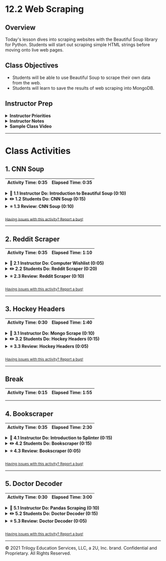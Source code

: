 # 12.2 Web Scraping

## Overview

Today's lesson dives into scraping websites with the Beautiful Soup library for Python. Students will start out scraping simple HTML strings before moving onto live web pages.

## Class Objectives

* Students will be able to use Beautiful Soup to scrape their own data from the web.
* Students will learn to save the results of web scraping into MongoDB.

## Instructor Prep

<details>
  <summary><strong>Instructor Priorities</strong></summary>

* Today's lesson relies upon scraping websites and, as such, students may find themselves blocked if a large portion of them choose to scrape the same website. If this happens, turn it into a learning opportunity and discuss how some sites keep track of requests to their sites and block IP addresses if hit too many times.

</details>

<details>
  <summary><strong>Instructor Notes</strong></summary>

* Please reference our [Student FAQ](../../../05-Instructor-Resources/README.md#Unit-12-web-scraping-and-document-databases) for answers to questions frequently asked by students of this program. If you have any recommendations for additional questions, feel free to log an issue or a pull request with your desired additions.

</details>

<details>
  <summary><strong>Sample Class Video</strong></summary>

* To view an example class lecture visit (Note video may not reflect latest lesson plan): [Class Video](https://codingbootcamp.hosted.panopto.com/Panopto/Pages/Viewer.aspx?id=8f7299f4-741e-4228-9277-fec6c693775e)

</details>

- - -

# Class Activities

## 1. CNN Soup

| Activity Time:       0:35 |  Elapsed Time:      0:35  |
|---------------------------|---------------------------|

<details>
  <summary><strong>📣 1.1 Instructor Do: Introduction to Beautiful Soup (0:10)</strong></summary>

* Let the class know that today will serve as a brief introduction to Python's Beautiful Soup library, an extremely powerful - albeit strangely named - tool for web scraping.

* Open the [slideshow](https://docs.google.com/presentation/d/13y-zxFjmDdW8J0FWDn8cbc1AOOS78B-renQpaY58zUg/edit?usp=sharing) and use slides 1 - 9 to assist you to introduce Beautiful Soup to the class.

  * Up to this point, the class has been force to rely upon analyzing web APIs and pre-existing data sets. From this day forth, however, students will know how to collect data from web resources that do not offer a full and convenient way to access to their data.

* Beautiful Soup has to be installed before Python can use it. To do this simply run `pip install bs4` within the terminal.

* Open up [01-Ins_SoupIntro](Activities/01-Ins_SoupIntro/Unsolved/IntroToSoup.ipynb) within Jupyter Notebook, going through the code within line-by-line with the class and answering whatever questions students may have.

  * The line `from bs4 import BeautifulSoup as bs` is used to import the Beautiful Soup library into the application.

  * In this example, Beautiful Soup will be working with some basic HTML that is stored as a string. Let the class know that this is being used instead of an external HTML file at the moment.

  * A Beautiful Soup object is parsed/created using `bs(html_string, 'html.parser')` and the object returned is assigned to the `soup` variable.

  * Remind students that the DOM is a tree whose structure is defined by the nesting of tags. Beautiful Soup looks through this tree and then converts it into a specialized object equipped with powerful methods for traversing and searching the HTML for attributes, text, etc.

  * The `type(soup)` method being used confirms that the `soup` object created is indeed a BeautifulSoup object.

  * The `prettify()` method of the Beautiful Soup library is then used to return a formatted version of the object that is easier to read.

    ![HTML String and Parsing](Images/01-IntroSoup_HTMLString.png)

* Now demonstrate how different parts of the HTML can be extracted using dot notation.

  * Begin by extracting the title element of the HTML document using `soup.title`. This returns the entire HTML element, including the tags themselves.

  * If the developer only desires to collect the text contained within the title element and nothing else, they can simply add `.text` to the end of their call. This will return the string surrounded by whitespace.

  * The text can be further cleaned by adding `.strip()` onto the end of the chain. Now the text value will be on its own.

    ![Title Element](Images/01-IntroSoup_TitleElement.png)

* Demonstrate to the class how the HTML's body can be collected, referenced, and printed to the screen.

  * Using `soup.body`, Python developers can print out the entire body of an HTML file with each element's tags included. Adding `.text` and `.strip()` to the end of the chain will further parse down the values returned.

  * Using the line `soup.body.p.text`, the text for only the first paragraph will be collected. Adding `.strip()` to the end of this chain will remove the whitespace as well.

    ![Collect Paragraph Text](Images/01-IntroSoup_AllParagraphs.png)

  * The `find_all(<ELEMENT>)` method returns a list containing all of the HTML elements of a specific type. As such, every paragraph (`<p>`) element on a page can be collected using `soup.body.find_all('p')`.

  * Index numbers can then be used to access the paragraph elements in a targeted fashion. Thus allowing developers to target more than the first instance of an element.

    ![Target Paragraph](Images/01-IntroSoup_TargetParagraph.png)

* Answer whatever questions students may have before moving onto the next activity.

</details>

<details>
  <summary><strong>✏️ 1.2 Students Do: CNN Soup (0:15)</strong></summary>

* In this activity, students will take their first steps in web scraping by taking an external HTML file, parsing it, and then printing out specific elements to the console.

* Open the [slideshow](https://docs.google.com/presentation/d/13y-zxFjmDdW8J0FWDn8cbc1AOOS78B-renQpaY58zUg/edit?usp=sharing) and use slides 10 and 11 to introduce this activity to the class.

  ![CNN Soup - Output](Images/02-CNNSoup_Output.png)

* **Files**:

  * [Stu_CNN-Unsolved.ipynb](Activities/02-Stu_CNNSoup/Unsolved/Stu_CNN-Unsolved.ipynb)

* **Instructions**:

  * Believe it or not, CNN's website for [1996: Year in Review](http://edition.cnn.com/EVENTS/1996/year.in.review/) is still alive on the web! We have, however, stored the HTML document as a string in your starter file.

  * Your task, should you accept it (and you should), is to use Beautiful Soup to scrape and print the following pieces of information:

  1. The title of the webpage

  2. All paragraph texts on the page

  3. The top 10 headlines for the year. This last one is a bit tricky and may not come out perfectly!

* **Hint**:

  * For the third task in this activity you will need a means of filtering the data... Perhaps over multiple iterations... With a loop... HINT HINT!

* **Bonus**:

  * If you finish early, head over to the [Beautful Soup documentation](https://www.crummy.com/software/BeautifulSoup/bs4/doc/) to read up on accessing attributes and navigating the DOM.

</details>

<details>
  <summary><strong>⭐ 1.3 Review: CNN Soup (0:10)</strong></summary>

* Open up [Stu_CNN.ipynb](Activities/02-Stu_CNNSoup/Solved/Stu_CNN.ipynb) within Jupyter Notebook and go through the code line-by-line with the class, answering whatever questions students may have and hitting upon the following points.

* Open the [slideshow](https://docs.google.com/presentation/d/13y-zxFjmDdW8J0FWDn8cbc1AOOS78B-renQpaY58zUg/edit?usp=sharing) and leave slide 12 open while you review this activity.

  * Finding the `title` of the document is very easy. Simply use `soup.title.text` and the HTML file's title element will have been collected.

  * To print all the paragraphs, `soup.find_all('p')` can be used and before looping over the results to print their text to the console.

    ![Title and Paragraphs](Images/02-CNNSoup_TitleAndPara.png)

  * The final part is a bit trickier. Users should initially find all `td` elements in the HTML document and then, as they loop over them, select only cells that contain a child `anchor` element.

  * Note the use of short-circut logic to check if `td.a` and `td.a.text` exist. Only if the element passes these two tests will its contents be added into the headlines list.

  * Finally, only the first 10 items within the headlines list are printed since other headlines on the page made it through the last step as well.

    ![Top Ten Headlines](Images/02-CNNSoup_Headlines.png)

</details>

<sub>[Having issues with this activity? Report a bug!](https://bit.ly/2yFruWL)</sub>

- - -

## 2. Reddit Scraper

| Activity Time:       0:35 |  Elapsed Time:      1:10  |
|---------------------------|---------------------------|

<details>
  <summary><strong>📣 2.1 Instructor Do: Computer Wishlist (0:05)</strong></summary>

* Open the [slideshow](https://docs.google.com/presentation/d/13y-zxFjmDdW8J0FWDn8cbc1AOOS78B-renQpaY58zUg/edit?usp=sharing) and use slides 13 - 17 to present this unit to the class.

* So far the class has only parsed HTML strings with Beautiful Soup. Now it is time to scrape a live website!

* Explain that the first site to scrape will be a test site where we will simulate shopping for a computer (`https://webscraper.io/test-sites/e-commerce/allinone/computers/laptops`).

  * The goal will be to scrape the results for an item - such as a computer - on the test site and return each relevant listing's title, price, and link.

* Now open up [Ins_Commerce.ipynb](Activities/03-Ins_Commerce/Solved/Ins_Commerce.ipynb) go through the code with the class, answering whatever questions students may have.

  * Explain how the `requests` module is used to obtain the HTML object. Beautiful Soup then parses the returned object and converts it for further use.

  ```python
  # Dependencies
  from bs4 import BeautifulSoup
  import requests

  # URL of page to be scraped
  url = 'https://webscraper.io/test-sites/e-commerce/allinone/computers/laptops'

  # Retrieve page with the requests module
  response = requests.get(url)

  # Create BeautifulSoup object; parse with 'html.parser'
  soup = BeautifulSoup(response.text, 'html.parser')
  ```

  * The Beautiful Soup object is then pretty-printed to the console for analysis. This allows the developer to search through the source code and find what elements they wish to grab.

  * Another method of examining the HTML is to navigate to the webpage itself and open up the page's source within the inspector.

  * Through analysis of the HTML code, one finds that data desired is being stored within the HTML in a `div` element with a class of "caption." The title of the item is within an anchor element whose class is "title."

    ![Source HTML](Images/03-Commerce_Source.png)

  * The listing price can also be found to exist within an `h4` element whose class is `price`.

  * To actually retrieve the contents of these elements, a `find_all('div', class_='caption')` method can be called on the `soup` object.

  * Print out all of the `results` and a Python list of all the computer listings from the query will be printed to the console.

    ![Commerce Results](Images/03-Commerce_Results.png)

  * By iterating through the listings, specific information can then be pulled from the Beautiful Soup object.

  * Each listing's title can therefore be gathered using `result.find('a', class_='title').text`, their prices collected with `result.find('h4', class_='price').text`, and their links retrieved by accessing the "href" attribute of each listing using `result.a['href']`.

  * Point out that an element's attributes are accessed using the square bracket notation.

  ```python
  # Loop through returned results
  for result in results:
      # Error handling
      try:
          # Identify and return title of listing
          title = result.find('a', class_='title').text
          # Identify and return price of listing
          price = result.find('h4', class_='price').text
          # Identify and return link to listing
          link = result.a['href']
  ```

* Displaying the results collected is as simple as printing the data to console as they are collected.

```python
# Print results only if title, price, and link are available
        if (title and price and link):
            print('-------------')
            print(title)
            print(price)
            print(link)
    except AttributeError as e:
        print(e)
```

* Answer whatever questions the class may have before moving onto the next activity.

</details>

<details>
  <summary><strong>✏️ 2.2 Students Do: Reddit Scraper (0:20)</strong></summary>

* In this activity, students will scrape the Python Reddit for potentially interesting content. They will also have to filter for threads with twenty or more comments in them.

* Open the [slideshow](https://docs.google.com/presentation/d/13y-zxFjmDdW8J0FWDn8cbc1AOOS78B-renQpaY58zUg/edit?usp=sharing) and use slides 18 and 19 to present this activity to the class.

  ![Reddit Scrape - Output](Images/04-RedditScrape_Output.png)

* **Instructions**:

* In this activity, you will scrape the Programmer-Humor.html file provided

* Use Beautiful Soup to scrape only threads that have twenty or more comments, then print the thread's title, number of comments, and the URL to the thread.

* **Bonus**

* If you finish early, try to display each thread's top comment in your output!

* As an added bonus try re-scraping using the URL instead. What happens when you try to do this? Why might this be happening?

</details>

<details>
  <summary><strong>⭐ 2.3 Review: Reddit Scraper (0:10)</strong></summary>

* Open the [slideshow](https://docs.google.com/presentation/d/13y-zxFjmDdW8J0FWDn8cbc1AOOS78B-renQpaY58zUg/edit?usp=sharing) and leave slide 20 open while you review this activity.

* There are many possible solutions to the activity. Explain that this is only one of them!

* Open up the [Programmer-Humor.html](Activities/04-Stu_RedditScrape/Solved/Programmer-Humor.html) in Chrome inspector and spend a minute or two parsing the information needed for this scraping activity. Explain:

  * Even though there is no CSS file attached to create the layout the class names still included in the HTML.

  * We can still search for a class tags in the HTML file.

* Explain that with Beautiful Soup's `find_all()` method, we retrieve all the entries on the page whose class is `top-matter`:

  ```python
  results = soup.find_all('div', class_='top-matter')
  ```

* We're then able to loop through the `results` to find each thread's title, number of comments, and the URL:

  ```python
  title = result.find('p', class_='title')
  title_text = title.a.text

  thread = result.find('li', class_='first')
  comments = thread.text

  link = thread.a['href']
  ```

* Explain that we also may also, optionally, elect to sort the results by the number of comments in the future. Accordingly, we need to parse the string containing the number of comments, e.g. "45 comments":

  ```python
  comments_num = int(comments.split()[0])
  ```

* First we split the string, then transform the number string into an integer.

* For the bonus, explain that we would have had to perform a second request with each thread's URL, using `requests`, made a second Beautiful Soup object, and retrieved the first comment.

* Explain that scraping the given HTML file was with an older version of a reddit webpage that was easy to scrape. When using the URL to request the most recent version of the web page we see that the results are very different.

* This is because websites are constantly changing, and Reddit may be using non English-like class names in an attempt to make the webpage harder to scrape. Instances like this are one of the shortcomings of web scraping.

* Answer any questions before moving on.

</details>

<sub>[Having issues with this activity? Report a bug!](https://bit.ly/2UMw3af)</sub>

- - -

## 3. Hockey Headers

| Activity Time:       0:30 |  Elapsed Time:      1:40  |
|---------------------------|---------------------------|

<details>
  <summary><strong>📣 3.1 Instructor Do: Mongo Scrape (0:10)</strong></summary>

* Open up [Ins_MongoScraping.ipynb](Activities/05-Ins_MongoScraping/Solved/Ins_MongoScraping.ipynb) and explain to the class how they will now learn how to translate the results of a web scraper to a MongoDB database.

* To assist you presenting this unit to the class open the [slideshow](https://docs.google.com/presentation/d/13y-zxFjmDdW8J0FWDn8cbc1AOOS78B-renQpaY58zUg/edit?usp=sharing) and use slides 21 - 24.

  * The application starts out by importing the relevant dependencies, initializing Pymongo, and defining the MongoDB database and collection.

  * Explain that, instead of `html.parser`, the `lxml` parser is being used. Send out [this link](https://www.crummy.com/software/BeautifulSoup/bs4/doc/#installing-a-parser) to the class which provides an informative table on the various parsers available to Beautiful Soup and explain that some parsers are more flexible with parsing HTML than others.

  * Students may need to install the `lxml` module with `pip install lxml` from their console for this parser to function.

  ```python
  # Dependencies
  from bs4 import BeautifulSoup
  import requests
  import pymongo

  # Initialize PyMongo to work with MongoDBs
  conn = 'mongodb://localhost:27017'
  client = pymongo.MongoClient(conn)

  # Define database and collection
  db = client.commerce_db
  collection = db.items

  # URL of page to be scraped
  url = 'https://webscraper.io/test-sites/e-commerce/allinone/computers/laptops'

  # Retrieve page with the requests module
  response = requests.get(url)
  # Create BeautifulSoup object; parse with 'lxml'
  soup = BeautifulSoup(response.text, 'lxml')
  ```

  * Much of the code is familiar to the earlier example from the computer purchasing test site. Explain that as the application loops through the results of the `soup` object it is simply gathering the information into a dictionary and then posting it to the mongoDB database.

  ```python
  # Examine the results, then determine element that contains sought info
  # results are returned as an iterable list
  results = soup.find_all('div', class_='caption')

  # Loop through returned results
  for result in results:
      # Error handling
      try:
          # Identify and return title of listing
          title = result.find('a', class_='title').text
          # Identify and return price of listing
          price = result.find('h4', class_='price').text
          # Identify and return link to listing
          link = result.a['href']

          # Run only if title, price, and link are available
          if (title and price and link):
              # Print results
              print('-------------')
              print(title)
              print(price)
              print(link)

              # Dictionary to be inserted as a MongoDB document
              post = {
                  'title': title,
                  'price': price,
                  'url': link
              }

              collection.insert_one(post)

      except Exception as e:
          print(e)
  ```

  * After the application has pushed all of the scraped data into the Mongo database, this can be verified by querying the database one and printing out all of the results to the console.

  ```python
  # Display items in MongoDB collection
  listings = db.items.find()

  for listing in listings:
      print(listing)
  ```

  * Alternatively, the user could also query the database from the console... if they really wanted to.

    ![Query From Console](Images/05-MongoScraping_Console.png)

* Run through the code one more time with the class, having students explain the function of each code block to the best of their ability.

  * Answer whatever questions students may have before moving onto the next activity.

</details>

<details>
  <summary><strong>✏️ 3.2 Students Do: Hockey Headers (0:15)</strong></summary>

* In this activity, students will scrape the news page of the NHL website for articles and then post the title/header of each article to MongoDB.

* Open the [slideshow](https://docs.google.com/presentation/d/13y-zxFjmDdW8J0FWDn8cbc1AOOS78B-renQpaY58zUg/edit?usp=sharing) and use slides 25 and 26 to present this activity to the class.

  ![Hockey Headers](Images/06-HockeyHead_Output.png)

* **Instructions**:

  * Teamwork! Speed! Mental and physical toughness! Passion! Excitement! Unpredictable matchups down to the wire! What could be better? While these terms could easily be applied to a data science hackathon, we're talking about the magnificent sport of hockey.

  * Your assignment is to scrape the articles on the news page of the [NHL website](https://www.nhl.com/news) - which is frequently updated - and then post the results of your scraping to MongoDB.

  * Use Beautiful Soup and requests to scrape the header and subheader of each article on the front page.

  * Post the above information as a MongoDB document and then print all of the documents on the database to the console.

  * In addition to the above, post the date of the article publication as well.

</details>

<details>
  <summary><strong>⭐ 3.3 Review: Hockey Headers (0:05)</strong></summary>

* Open the [slideshow](https://docs.google.com/presentation/d/13y-zxFjmDdW8J0FWDn8cbc1AOOS78B-renQpaY58zUg/edit?usp=sharing) and leave slide 27 open while you review this activity.

* **Files:** [Stu_Hockey.ipynb](Activities/06-Stu_HockeyHeaders/Solved/Stu_Hockey.ipynb)

* The main focus of this activity was for students to post scraped data into MongoDB. Do not spend excessive time on the minute details of the activity.

* During review, emphasize the broad strokes of the steps we took. We examined the inspector for HTML elements to scrape, extracted their text, then posted them to MongoDB.

* For the timestamp, it should suffice to explain simply that we find the string element then slice parts of it to re-compose it to fit our needs.

</details>

<sub>[Having issues with this activity? Report a bug!](https://bit.ly/2yEYLBr)</sub>

- - -

## Break

| Activity Time:       0:15 |  Elapsed Time:      1:55  |
|---------------------------|---------------------------|

- - -

## 4. Bookscraper

| Activity Time:       0:35 |  Elapsed Time:      2:30  |
|---------------------------|---------------------------|

<details>
  <summary><strong>📣 4.1 Instructor Do: Introduction to Splinter (0:15)</strong></summary>

* Open the [slideshow](https://docs.google.com/presentation/d/13y-zxFjmDdW8J0FWDn8cbc1AOOS78B-renQpaY58zUg/edit?usp=sharing) and use slides 29 - 33 to assist you to present this unit to the class.

* **Important**: Have students install the web-driver manager into their virtual environments.

  ```bash
  pip install webdriver_manager
  ```

* Up to this point, students have used Beautiful Soup to scrape a single, static page at a time.

  * Point out that, often, developers can only access interesting parts of a website after engaging in some kind of interaction with it.

  * Point out that, typically, these interactions are pretty easy to automate: Logging in, filling out and submitting forms, etc.

  * Explain that when the data is "buried" behind such dynamic interactions, a web driver can be used to write scripts for the browser!

  * Explain that this allows developers to simulate user interactions programmatically and scrape multiple pages along the way.

* Open up [Ins_Splinter.ipynb](Activities/07-Ins_Splinter/Solved/Ins_Splinter.ipynb) and explain that Splinter is a Python module that automates browser actions such as visiting a URL, filling fields, and clicking buttons. It can be a very useful tool in the web scraper's arsenal!

  * Go to <http://quotes.toscrape.com/>, a sample page to practice web scraping. At the bottom is a `Next` button. Explain that the application we are using will use Splinter to click these buttons and scrape each page.

    ![Splinter In Control](Images/07-Splinter_Automatic.png)

  * From the console, run the code, and show the results to the class.

    ![Images/splinter2.png](Images/07-Splinter_Console.png)

  * Each quote on a page is displayed along with its page number! Awesome!

* Walk through the code contained within with the class, explaining the application line-by-line.

  * As per usual, the application starts by importing in all of the dependencies needed.

  * The web driver manager imports `ChromeDriverManager` which is setup and used to create an instance of a Splinter browser. `False` is passed for the `headless` option, which means that the browser's actions will be displayed in a Chrome window so that the process can be seen.

  ```python
  executable_path = {'executable_path': ChromeDriverManager().install()}
  browser = Browser('chrome', **executable_path, headless=False)
  ```

  * The specified URL is then accessed and visited.

  ```python
  url = 'http://quotes.toscrape.com/'
  browser.visit(url)
  ```

  * Explain that for each page, developers will need to parse and display that site's contents, i.e. quotes. The browser then need to click the `Next` button to proceed onto the next page to collect the next collection of quotes.

  * Open the Chrome inspector to identify the element that the application will need to click.

    ![Next Page](Images/07-Splinter_NextButton.png)

  * Navigate to [Splinter's documentation](https://splinter.readthedocs.io/en/latest/elements-in-the-page.html) and inform the class that Splinter offers various ways of interacting with the page, including clicking an element by its text.

  * The next part is a for-loop with five iterations that uses Beautiful Soup to parse the page by collecting all of the quotes in that location.

  * Additionally, after printing all the quotes on a page, the application clicks on the `Next` button with Splinter's `links.find_by_partial_text()` method and then chain the `.click()` method to click on the "Next" button.

  ```python
  for x in range(1, 6):

      html = browser.html
      soup = BeautifulSoup(html, 'html.parser')

      quotes = soup.find_all('span', class_='text')

      for quote in quotes:
          print('page:', x, '-------------')
          print(quote.text)

      browser.links.find_by_partial_text('Next').click()
  ```

  * Finally, explain that there are ten total pages on this practice website, but that this application arbitrarily chose five as the number of pages to cycle through.

* Answer any questions that students may have. In the next activity, they will be able to practice dynamic webscraping.

</details>

<details>
  <summary><strong>✏️ 4.2 Students Do: Bookscraper (0:15)</strong></summary>

* Open the [slideshow](https://docs.google.com/presentation/d/13y-zxFjmDdW8J0FWDn8cbc1AOOS78B-renQpaY58zUg/edit?usp=sharing) and use slides 34 and 35 to present this activity to the class.

* **File:** [README.md](Activities/08-Stu_Splinter/README.md)

* In this activity, students will practice their webscraping skills on a site similar to the one shown in the instructor demonstration.

</details>

<details>
  <summary><strong>⭐ 4.3 Review: Bookscraper (0:05)</strong></summary>

* Open the [slideshow](https://docs.google.com/presentation/d/13y-zxFjmDdW8J0FWDn8cbc1AOOS78B-renQpaY58zUg/edit?usp=sharing) and leave slide 36 open while you review this activity.

* **File:** [Stu_Splinter.ipynb](Activities/08-Stu_Splinter/Unsolved/Stu_Splinter.ipynb)

* Here are some highlights to consider for the review.

* We iterate through each page and retrieve the HTML object, which we parse with Beautiful Soup. Using the browser inspector, we identify elements that contain information for each book, which we call `articles` in this case:

  ```python
  for x in range(50):
      html = browser.html
      soup = BeautifulSoup(html, 'html.parser')
      articles = soup.find_all('article', class_='product_pod')
  ```

* Inside the above loop, we simply navigate inside each `article`, first finding its first `h3` element, then the latter's first anchor, or `a` element. We then retrieve the attributes of the anchor element, including its `href` and `title`:

  ```python
  for article in articles:
      h3 = article.find('h3')
      link = h3.find('a')
      href = link['href']
      title = link['title']
      print('-----------')
      print(title)
      print('http://books.toscrape.com/'+ href)
  ```

* Answer any questions before moving on.

</details>

<sub>[Having issues with this activity? Report a bug!](https://bit.ly/2x7niP6)</sub>

- - -

## 5. Doctor Decoder

| Activity Time:       0:30 |  Elapsed Time:      3:00  |
|---------------------------|---------------------------|

<details>
  <summary><strong>📣 5.1 Instructor Do: Pandas Scraping (0:10)</strong></summary>

* Open the [slideshow](https://docs.google.com/presentation/d/13y-zxFjmDdW8J0FWDn8cbc1AOOS78B-renQpaY58zUg/edit?usp=sharing) and use slides 37 - 45 to present this unit to the class.

* **Files**:

  * [Ins_Pandas_Scraping.ipynb](Activities/09-Ins_Pandas_Scraping/Solved/Ins_Pandas_Scraping.ipynb)

* Explain that Pandas actually has some built-in scraping capabilities.

* Visit the Wikipedia article [List of capitals in the United States](https://en.wikipedia.org/wiki/List_of_capitals_in_the_United_States) to show students the data table listed in the article.

* Explain we can use the `read_html` function in Pandas to try and parse tabular data from HTML.

* Scroll through the table data that `read_html` collects from  the wikipedia article.

  ![read_html_output_2.png](Images/read_html_output_2.png)

* Students may be surprised to see that multiple sections of data were returned from the list. This may be a good time to poll students for their theories on what the data is.

* Print the `type` of the _tables_ variable to show that the return value of `read_html` is a list.

  ![tables_type_2.png](Images/tables_type_2.png)

* Explain that `read_html` actually tries to convert as much of the HTML into DataFrames as possible and therefore returns a list of DataFrames.

* Show that we can use list indexing to grab a reference to the DataFrame that we are interested about.

  ![dataframe_from_list_2.png](Images/dataframe_from_list_2.png)

* Explain that we often have to do a lot of data cleaning on these scraped DataFrames. Quickly walk the students through examples of setting, dropping, slicing the columns, deleting header rows, and resetting indexes.

  ![drop_header_rows_2.png](Images/drop_header_rows_2.png)

  ![split_column.png](Images/split_column.png)

  ![drop_column.png](Images/drop_column.png)

  ![reset_index.png](Images/reset_index.png)

* Show students the DataFrame data for one of the states using `loc`.

  ![newYork.png](Images/newYork.png)

* Explain that we can also convert DataFrames back to HTML tables using the `to_html` function.

  ![dataframe_to_html_2.png](Images/dataframe_to_html_2.png)

* Explain that we may need to use `replace` to remove extra newlines from the code.

  ![replace_2.png](Images/replace_2.png)

* Finally, explain that we can also save the HTML table to a file. After running `df.to_html('table.html')`, open the file in the browser to show students the table rendered as HTML in the browser.

  ![table_html_2.png](Images/table_html_2.png)

</details>

<details>
  <summary><strong>✏️ 5.2 Students Do: Doctor Decoder (0:15)</strong></summary>

* Open the [slideshow](https://docs.google.com/presentation/d/13y-zxFjmDdW8J0FWDn8cbc1AOOS78B-renQpaY58zUg/edit?usp=sharing) and use slides 46 and 47 to present this activity to the class.

* **Files**: [Stu_Doctor_Decoder.ipynb](Activities/10-Stu_Doctor_Decoder/Unsolved/Stu_Doctor_Decoder.ipynb)

* **Instructions**: [README](Activities/10-Stu_Doctor_Decoder/README.md)

* Inform students that they may need to install `html5lib` with the console command, `pip install html5lib`.

</details>

<details>
  <summary><strong>⭐ 5.3 Review: Doctor Decoder (0:05)</strong></summary>

* Open [Stu_Doctor_Decoder.ipynb](Activities/10-Stu_Doctor_Decoder/Solved/Stu_Doctor_Decoder.ipynb) and walk through the solution. This activity is very similar to the previous Instructor activity except that the index of the DataFrame of interest as at index `2`.

* Open the [slideshow](https://docs.google.com/presentation/d/13y-zxFjmDdW8J0FWDn8cbc1AOOS78B-renQpaY58zUg/edit?usp=sharing) and leave slide 48 open while you review this activity.

  ![table_index_2.png](Images/table_index_2.png)

* Ask the students if they have any questions before moving on.

</details>

<sub>[Having issues with this activity? Report a bug!](https://bit.ly/2Xe9ey0)</sub>

- - -

© 2021 Trilogy Education Services, LLC, a 2U, Inc. brand. Confidential and Proprietary. All Rights Reserved.
